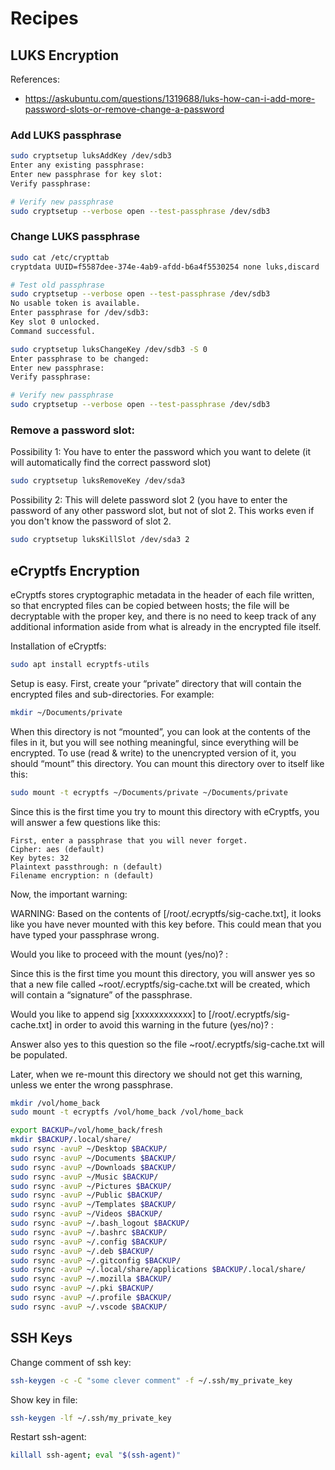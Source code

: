 # Recipes

## LUKS Encryption

References:

- https://askubuntu.com/questions/1319688/luks-how-can-i-add-more-password-slots-or-remove-change-a-password

### Add LUKS passphrase

```sh
sudo cryptsetup luksAddKey /dev/sdb3
Enter any existing passphrase:
Enter new passphrase for key slot:
Verify passphrase:

# Verify new passphrase
sudo cryptsetup --verbose open --test-passphrase /dev/sdb3
```

### Change LUKS passphrase

```sh
sudo cat /etc/crypttab
cryptdata UUID=f5587dee-374e-4ab9-afdd-b6a4f5530254 none luks,discard

# Test old passphrase
sudo cryptsetup --verbose open --test-passphrase /dev/sdb3
No usable token is available.
Enter passphrase for /dev/sdb3: 
Key slot 0 unlocked.
Command successful.

sudo cryptsetup luksChangeKey /dev/sdb3 -S 0
Enter passphrase to be changed:
Enter new passphrase:
Verify passphrase:

# Verify new passphrase
sudo cryptsetup --verbose open --test-passphrase /dev/sdb3
```

### Remove a password slot:

Possibility 1: You have to enter the password which you want to delete (it will automatically find the correct password slot)

```sh
sudo cryptsetup luksRemoveKey /dev/sda3
```

Possibility 2: This will delete password slot 2 (you have to enter the password of any other password slot, but not of slot 2. This works even if you don't know the password of slot 2.

```sh
sudo cryptsetup luksKillSlot /dev/sda3 2
```

## eCryptfs Encryption

eCryptfs stores cryptographic metadata in the header of each file written, so that encrypted files can be copied between hosts; the file will be decryptable with the proper key, and there is no need to keep track of any additional information aside from what is already in the encrypted file itself.

Installation of eCryptfs:

```sh
sudo apt install ecryptfs-utils
```

Setup is easy. First, create your “private” directory that will contain the encrypted files and sub-directories. For example:

```sh
mkdir ~/Documents/private
```

When this directory is not “mounted”, you can look at the contents of the files in it, but you will see nothing meaningful, since everything will be encrypted. To use (read & write) to the unencrypted version of it, you should “mount” this directory. You can mount this directory over to itself like this:

```sh
sudo mount -t ecryptfs ~/Documents/private ~/Documents/private
```

Since this is the first time you try to mount this directory with eCryptfs, you will answer a few questions like this:

    First, enter a passphrase that you will never forget.
    Cipher: aes (default)
    Key bytes: 32
    Plaintext passthrough: n (default)
    Filename encryption: n (default)

Now, the important warning:

WARNING: Based on the contents of [/root/.ecryptfs/sig-cache.txt],
it looks like you have never mounted with this key 
before. This could mean that you have typed your 
passphrase wrong.

Would you like to proceed with the mount (yes/no)? :

Since this is the first time you mount this directory, you will answer yes so that a new file called ~root/.ecryptfs/sig-cache.txt will be created, which will contain a “signature” of the passphrase.

Would you like to append sig [xxxxxxxxxxxx] to
[/root/.ecryptfs/sig-cache.txt] 
in order to avoid this warning in the future (yes/no)? : 

Answer also yes to this question so the file ~root/.ecryptfs/sig-cache.txt will be populated.

Later, when we re-mount this directory we should not get this warning, unless we enter the wrong passphrase.

```sh
mkdir /vol/home_back
sudo mount -t ecryptfs /vol/home_back /vol/home_back

export BACKUP=/vol/home_back/fresh
mkdir $BACKUP/.local/share/
sudo rsync -avuP ~/Desktop $BACKUP/
sudo rsync -avuP ~/Documents $BACKUP/
sudo rsync -avuP ~/Downloads $BACKUP/
sudo rsync -avuP ~/Music $BACKUP/
sudo rsync -avuP ~/Pictures $BACKUP/
sudo rsync -avuP ~/Public $BACKUP/
sudo rsync -avuP ~/Templates $BACKUP/
sudo rsync -avuP ~/Videos $BACKUP/
sudo rsync -avuP ~/.bash_logout $BACKUP/
sudo rsync -avuP ~/.bashrc $BACKUP/
sudo rsync -avuP ~/.config $BACKUP/
sudo rsync -avuP ~/.deb $BACKUP/
sudo rsync -avuP ~/.gitconfig $BACKUP/
sudo rsync -avuP ~/.local/share/applications $BACKUP/.local/share/
sudo rsync -avuP ~/.mozilla $BACKUP/
sudo rsync -avuP ~/.pki $BACKUP/
sudo rsync -avuP ~/.profile $BACKUP/
sudo rsync -avuP ~/.vscode $BACKUP/
```

## SSH Keys

Change comment of ssh key:

```sh
ssh-keygen -c -C "some clever comment" -f ~/.ssh/my_private_key
```

Show key in file:

```sh
ssh-keygen -lf ~/.ssh/my_private_key
```

Restart ssh-agent:

```sh
killall ssh-agent; eval "$(ssh-agent)"
```